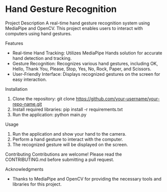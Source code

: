 # Hand Gesture Recognition

Project Description
A real-time hand gesture recognition system using MediaPipe and OpenCV. This project enables users to interact with computers using hand gestures.

Features
- Real-time Hand Tracking: Utilizes MediaPipe Hands solution for accurate hand detection and tracking.
- Gesture Recognition: Recognizes various hand gestures, including OK, Hello, Thank You, Please, Stop, Yes, No, Rock, Paper, and Scissors.
- User-Friendly Interface: Displays recognized gestures on the screen for easy interaction.

Installation
1. Clone the repository: git clone https://github.com/your-username/your-repo-name.git
2. Install required libraries: pip install -r requirements.txt
3. Run the application: python main.py

Usage
1. Run the application and show your hand to the camera.
2. Perform a hand gesture to interact with the computer.
3. The recognized gesture will be displayed on the screen.

Contributing
Contributions are welcome! Please read the CONTRIBUTING.md before submitting a pull request.

Acknowledgments
- Thanks to MediaPipe and OpenCV for providing the necessary tools and libraries for this project.
